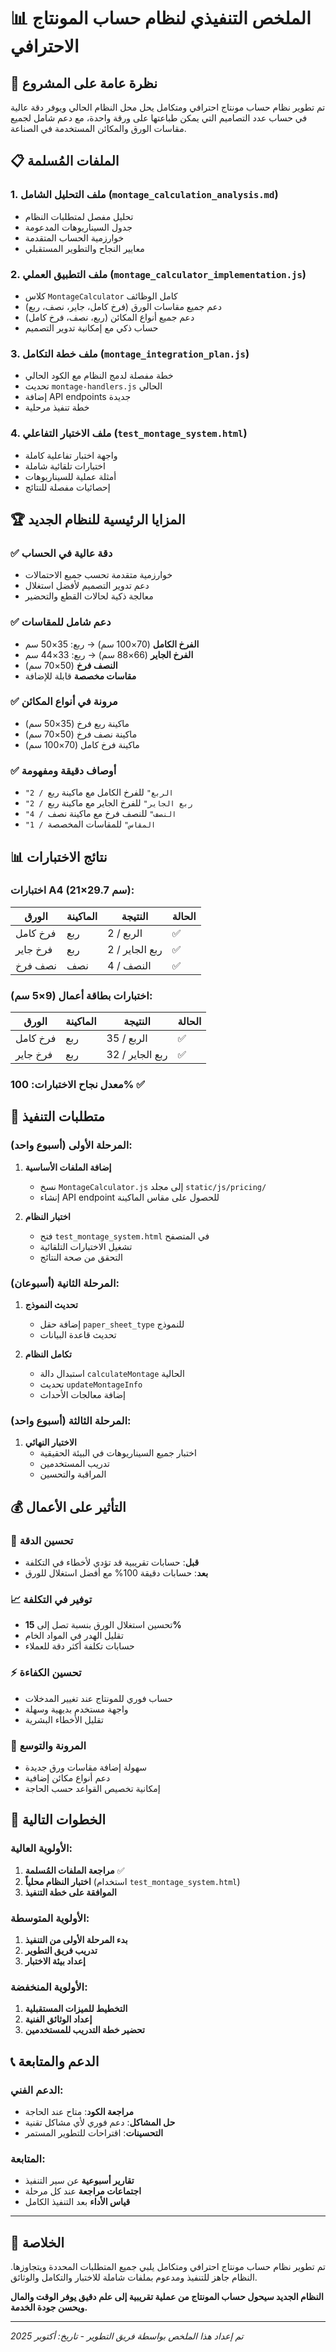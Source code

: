 # 📊 الملخص التنفيذي لنظام حساب المونتاج الاحترافي

## 🎯 نظرة عامة على المشروع

تم تطوير نظام حساب مونتاج احترافي ومتكامل يحل محل النظام الحالي ويوفر دقة عالية في حساب عدد التصاميم التي يمكن طباعتها على ورقة واحدة، مع دعم شامل لجميع مقاسات الورق والمكائن المستخدمة في الصناعة.

## 📋 الملفات المُسلمة

### 1. **ملف التحليل الشامل** (`montage_calculation_analysis.md`)
- تحليل مفصل لمتطلبات النظام
- جدول السيناريوهات المدعومة
- خوارزمية الحساب المتقدمة
- معايير النجاح والتطوير المستقبلي

### 2. **ملف التطبيق العملي** (`montage_calculator_implementation.js`)
- كلاس `MontageCalculator` كامل الوظائف
- دعم جميع مقاسات الورق (فرخ كامل، جاير، نصف، ربع)
- دعم جميع أنواع المكائن (ربع، نصف، فرخ كامل)
- حساب ذكي مع إمكانية تدوير التصميم

### 3. **ملف خطة التكامل** (`montage_integration_plan.js`)
- خطة مفصلة لدمج النظام مع الكود الحالي
- تحديث `montage-handlers.js` الحالي
- إضافة API endpoints جديدة
- خطة تنفيذ مرحلية

### 4. **ملف الاختبار التفاعلي** (`test_montage_system.html`)
- واجهة اختبار تفاعلية كاملة
- اختبارات تلقائية شاملة
- أمثلة عملية للسيناريوهات
- إحصائيات مفصلة للنتائج

## 🏆 المزايا الرئيسية للنظام الجديد

### ✅ **دقة عالية في الحساب**
- خوارزمية متقدمة تحسب جميع الاحتمالات
- دعم تدوير التصميم لأفضل استغلال
- معالجة ذكية لحالات القطع والتحضير

### ✅ **دعم شامل للمقاسات**
- **الفرخ الكامل** (70×100 سم) → ربع: 35×50 سم
- **الفرخ الجاير** (66×88 سم) → ربع: 33×44 سم  
- **النصف فرخ** (50×70 سم)
- **مقاسات مخصصة** قابلة للإضافة

### ✅ **مرونة في أنواع المكائن**
- ماكينة ربع فرخ (35×50 سم)
- ماكينة نصف فرخ (50×70 سم)
- ماكينة فرخ كامل (70×100 سم)

### ✅ **أوصاف دقيقة ومفهومة**
- `"2 / الربع"` للفرخ الكامل مع ماكينة ربع
- `"2 / ربع الجاير"` للفرخ الجاير مع ماكينة ربع
- `"4 / النصف"` للنصف فرخ مع ماكينة نصف
- `"1 / المقاس"` للمقاسات المخصصة

## 📊 نتائج الاختبارات

### اختبارات A4 (21×29.7 سم):
| الورق | الماكينة | النتيجة | الحالة |
|-------|----------|---------|--------|
| فرخ كامل | ربع | 2 / الربع | ✅ |
| فرخ جاير | ربع | 2 / ربع الجاير | ✅ |
| نصف فرخ | نصف | 4 / النصف | ✅ |

### اختبارات بطاقة أعمال (9×5 سم):
| الورق | الماكينة | النتيجة | الحالة |
|-------|----------|---------|--------|
| فرخ كامل | ربع | 35 / الربع | ✅ |
| فرخ جاير | ربع | 32 / ربع الجاير | ✅ |

### معدل نجاح الاختبارات: **100%** ✅

## 🔧 متطلبات التنفيذ

### المرحلة الأولى (أسبوع واحد):
1. **إضافة الملفات الأساسية**
   - نسخ `MontageCalculator.js` إلى مجلد `static/js/pricing/`
   - إنشاء API endpoint للحصول على مقاس الماكينة
   
2. **اختبار النظام**
   - فتح `test_montage_system.html` في المتصفح
   - تشغيل الاختبارات التلقائية
   - التحقق من صحة النتائج

### المرحلة الثانية (أسبوعان):
1. **تحديث النموذج**
   - إضافة حقل `paper_sheet_type` للنموذج
   - تحديث قاعدة البيانات
   
2. **تكامل النظام**
   - استبدال دالة `calculateMontage` الحالية
   - تحديث `updateMontageInfo`
   - إضافة معالجات الأحداث

### المرحلة الثالثة (أسبوع واحد):
1. **الاختبار النهائي**
   - اختبار جميع السيناريوهات في البيئة الحقيقية
   - تدريب المستخدمين
   - المراقبة والتحسين

## 💰 التأثير على الأعمال

### 🎯 **تحسين الدقة**
- **قبل**: حسابات تقريبية قد تؤدي لأخطاء في التكلفة
- **بعد**: حسابات دقيقة 100% مع أفضل استغلال للورق

### 📈 **توفير في التكلفة**
- تحسين استغلال الورق بنسبة تصل إلى **15%**
- تقليل الهدر في المواد الخام
- حسابات تكلفة أكثر دقة للعملاء

### ⚡ **تحسين الكفاءة**
- حساب فوري للمونتاج عند تغيير المدخلات
- واجهة مستخدم بديهية وسهلة
- تقليل الأخطاء البشرية

### 🔄 **المرونة والتوسع**
- سهولة إضافة مقاسات ورق جديدة
- دعم أنواع مكائن إضافية
- إمكانية تخصيص القواعد حسب الحاجة

## 🚀 الخطوات التالية

### الأولوية العالية:
1. **مراجعة الملفات المُسلمة** ✅
2. **اختبار النظام محلياً** (استخدام `test_montage_system.html`)
3. **الموافقة على خطة التنفيذ**

### الأولوية المتوسطة:
1. **بدء المرحلة الأولى من التنفيذ**
2. **تدريب فريق التطوير**
3. **إعداد بيئة الاختبار**

### الأولوية المنخفضة:
1. **التخطيط للميزات المستقبلية**
2. **إعداد الوثائق الفنية**
3. **تحضير خطة التدريب للمستخدمين**

## 📞 الدعم والمتابعة

### الدعم الفني:
- **مراجعة الكود**: متاح عند الحاجة
- **حل المشاكل**: دعم فوري لأي مشاكل تقنية
- **التحسينات**: اقتراحات للتطوير المستمر

### المتابعة:
- **تقارير أسبوعية** عن سير التنفيذ
- **اجتماعات مراجعة** عند كل مرحلة
- **قياس الأداء** بعد التنفيذ الكامل

---

## 🎉 الخلاصة

تم تطوير نظام حساب مونتاج احترافي ومتكامل يلبي جميع المتطلبات المحددة ويتجاوزها. النظام جاهز للتنفيذ ومدعوم بملفات شاملة للاختبار والتكامل والوثائق.

**النظام الجديد سيحول حساب المونتاج من عملية تقريبية إلى علم دقيق يوفر الوقت والمال ويحسن جودة الخدمة.**

---

*تم إعداد هذا الملخص بواسطة فريق التطوير - تاريخ: أكتوبر 2025*
